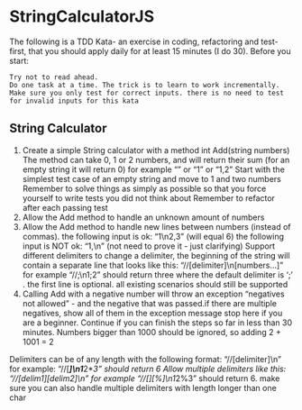 # StringCalculatorJS


The following is a TDD Kata- an exercise in coding, refactoring and test-first, that you should apply daily for at least 15 minutes (I do 30).
Before you start: 

    Try not to read ahead.
    Do one task at a time. The trick is to learn to work incrementally.
    Make sure you only test for correct inputs. there is no need to test for invalid inputs for this kata

## String Calculator

1. Create a simple String calculator with a method int Add(string numbers)
        The method can take 0, 1 or 2 numbers, and will return their sum (for an empty string it will return 0) for example “” or “1” or “1,2”
        Start with the simplest test case of an empty string and move to 1 and two numbers
        Remember to solve things as simply as possible so that you force yourself to write tests you did not think about
        Remember to refactor after each passing test
2. Allow the Add method to handle an unknown amount of numbers
3. Allow the Add method to handle new lines between numbers (instead of commas).
        the following input is ok:  “1\n2,3”  (will equal 6)
        the following input is NOT ok:  “1,\n” (not need to prove it - just clarifying)
        Support different delimiters
        to change a delimiter, the beginning of the string will contain a separate line that looks like this:   “//[delimiter]\n[numbers…]” for example “//;\n1;2” should return three where the default delimiter is ‘;’ .
        the first line is optional. all existing scenarios should still be supported
4. Calling Add with a negative number will throw an exception “negatives not allowed” - and the negative that was passed.if there are multiple negatives, show all of them in the exception message stop here if you are a beginner. Continue if you can finish the steps so far in less than 30 minutes.
    Numbers bigger than 1000 should be ignored, so adding 2 + 1001  = 2

Delimiters can be of any length with the following format:  “//[delimiter]\n” for example: “//[***]\n1***2***3” should return 6
Allow multiple delimiters like this:  “//[delim1][delim2]\n” for example “//[*][%]\n1*2%3” should return 6.
make sure you can also handle multiple delimiters with length longer than one char



